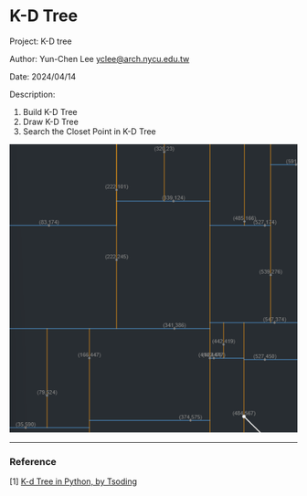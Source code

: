 # K-D Tree 
Project: K-D tree

Author: Yun-Chen Lee yclee@arch.nycu.edu.tw

Date: 2024/04/14

Description:
1. Build K-D Tree
2. Draw K-D Tree
3. Search the Closet Point in K-D Tree

![image](https://github.com/yunchen-lee/2024_0414_p5_K-DTree/blob/main/3.gif)

---
### Reference
[1] [K-d Tree in Python, by Tsoding](https://youtube.com/playlist?list=PLguYJK7ydFE7R7KqRRVXw23kOrn6jiwqi&si=DxwA8OkyiFbaxBdh)
